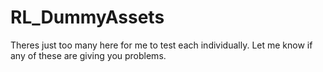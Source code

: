 # RL_DummyAssets

Theres just too many here for me to test each individually. Let me know if any of these are giving you problems.

